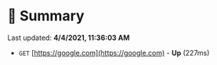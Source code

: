 # 📖 Summary
Last updated: **4/4/2021, 11:36:03 AM**

- `GET` [https://google.com](https://google.com) - **Up** (227ms)
